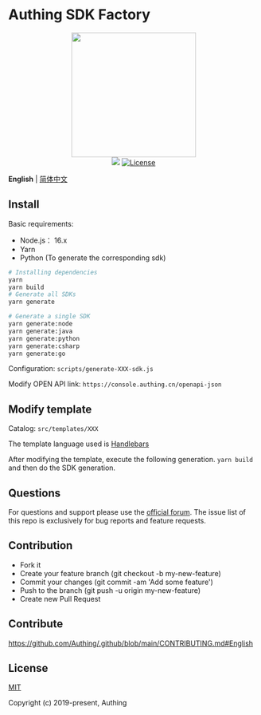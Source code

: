 # Authing SDK Factory

<div align=center>
  <img width="250" src="https://files.authing.co/authing-console/authing-logo-new-20210924.svg" />
</div>

<div align="center">
    <a href="https://forum.authing.cn/" target="_blank"><img src="https://img.shields.io/badge/chat-forum-blue" /></a>
    <a href="https://opensource.org/licenses/MIT" target="_blank"><img src="https://img.shields.io/badge/License-MIT-success" alt="License"></a>
</div>

**English** | [简体中文](./README.zh_CN.md)


## Install

Basic requirements:

-   Node.js： 16.x
-   Yarn
-   Python (To generate the corresponding sdk)

```bash
# Installing dependencies
yarn
yarn build
# Generate all SDKs
yarn generate

# Generate a single SDK
yarn generate:node
yarn generate:java
yarn generate:python
yarn generate:csharp
yarn generate:go
```

Configuration: `scripts/generate-XXX-sdk.js`

Modify OPEN API link: `https://console.authing.cn/openapi-json`

## Modify template

Catalog: `src/templates/XXX`

The template language used is [Handlebars](https://handlebarsjs.com/)

After modifying the template, execute the following generation. `yarn build` and then do the SDK generation.

## Questions

For questions and support please use the [official forum](https://forum.authing.cn/). The issue list of this repo is exclusively for bug reports and feature requests.

## Contribution

- Fork it
- Create your feature branch (git checkout -b my-new-feature)
- Commit your changes (git commit -am 'Add some feature')
- Push to the branch (git push -u origin my-new-feature)
- Create new Pull Request
## Contribute

https://github.com/Authing/.github/blob/main/CONTRIBUTING.md#English


## License

[MIT](https://opensource.org/licenses/MIT)

Copyright (c) 2019-present, Authing

